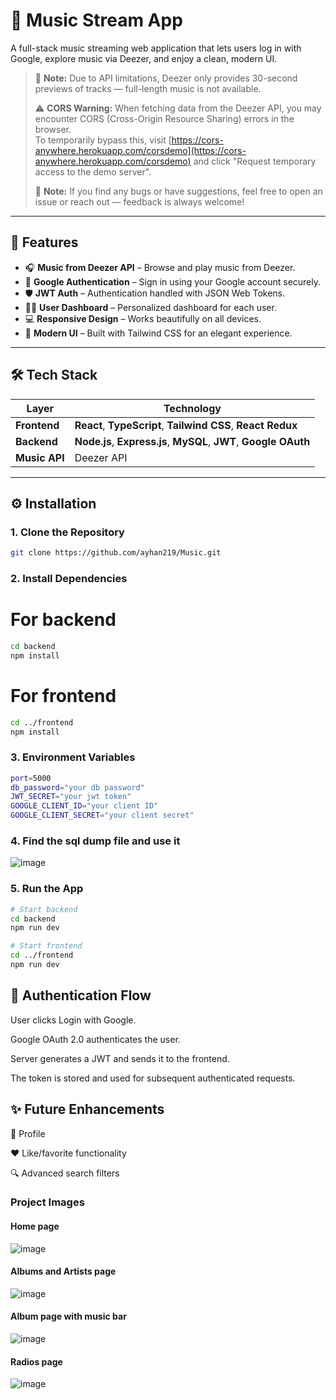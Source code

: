 # 🎵 Music Stream App

A full-stack music streaming web application that lets users log in with Google, explore music via Deezer, and enjoy a clean, modern UI.
> 🎵 **Note:** Due to API limitations, Deezer only provides 30-second previews of tracks — full-length music is not available.
>
> 
> ⚠️ **CORS Warning:** When fetching data from the Deezer API, you may encounter CORS (Cross-Origin Resource Sharing) errors in the browser.  
> To temporarily bypass this, visit [https://cors-anywhere.herokuapp.com/corsdemo](https://cors-anywhere.herokuapp.com/corsdemo) and click "Request temporary access to the demo server".
>
>📝 **Note:** If you find any bugs or have suggestions, feel free to open an issue or reach out — feedback is always welcome!

---

## 🚀 Features

- 🎧 **Music from Deezer API** – Browse and play music from Deezer.
- 🔐 **Google Authentication** – Sign in using your Google account securely.
- 🛡️ **JWT Auth** – Authentication handled with JSON Web Tokens.
- 🧑‍💼 **User Dashboard** – Personalized dashboard for each user.
- 💻 **Responsive Design** – Works beautifully on all devices.
- 🎨 **Modern UI** – Built with Tailwind CSS for an elegant experience.

---

## 🛠️ Tech Stack

| Layer      | Technology                               |
|------------|------------------------------------------|
| **Frontend** | **React**, **TypeScript**, **Tailwind CSS**, **React Redux**          |
| **Backend**  | **Node.js**, **Express.js**, **MySQL**, **JWT**, **Google OAuth** |
| **Music API**| Deezer API                              |

---

## ⚙️ Installation

### 1. Clone the Repository

```bash
git clone https://github.com/ayhan219/Music.git
```

### 2. Install Dependencies

# For backend

```bash
cd backend
npm install
```

# For frontend
```bash
cd ../frontend
npm install
```
### 3. Environment Variables
```bash
port=5000
db_password="your db password"
JWT_SECRET="your jwt token"
GOOGLE_CLIENT_ID="your client ID"
GOOGLE_CLIENT_SECRET="your client secret"
```

### 4. Find the sql dump file and use it
![image](https://github.com/user-attachments/assets/3f4c5ca6-313d-41b3-a827-2fa4daf7d59b)


### 5. Run the App
```bash
# Start backend
cd backend
npm run dev

# Start frontend
cd ../frontend
npm run dev
```

##  🔑 Authentication Flow
User clicks Login with Google.

Google OAuth 2.0 authenticates the user.

Server generates a JWT and sends it to the frontend.

The token is stored and used for subsequent authenticated requests.

##   ✨ Future Enhancements
📝 Profile

❤️ Like/favorite functionality

🔍 Advanced search filters

### Project Images

#### Home page
![image](https://github.com/user-attachments/assets/99da7b39-710e-4d97-8cdd-5fc68502e7d1)

#### Albums and Artists page
![image](https://github.com/user-attachments/assets/8059cfc4-d514-4982-84ab-dad5d5023d08)

#### Album page with music bar
![image](https://github.com/user-attachments/assets/437a087f-14c6-41e9-956b-b0e03e9f50f8)

#### Radios page
![image](https://github.com/user-attachments/assets/3e5e32ca-0353-4acd-b6d1-d97e467b9485)





